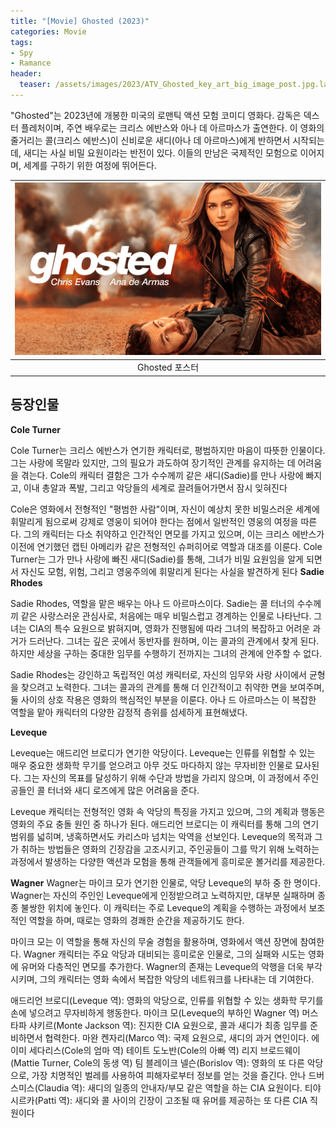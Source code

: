 ```yaml
---
title: "[Movie] Ghosted (2023)"
categories: Movie
tags:
- Spy
- Ramance
header:
  teaser: /assets/images/2023/ATV_Ghosted_key_art_big_image_post.jpg.large_2x.jpg
---
```


"Ghosted"는 2023년에 개봉한 미국의 로맨틱 액션 모험 코미디 영화다. 감독은 덱스터 플레처이며, 주연 배우로는 크리스 에반스와 아나 데 아르마스가 출연한다. 이 영화의 줄거리는 콜(크리스 에반스)이 신비로운 새디(아나 데 아르마스)에게 반하면서 시작되는데, 새디는 사실 비밀 요원이라는 반전이 있다. 이들의 만남은 국제적인 모험으로 이어지며, 세계를 구하기 위한 여정에 뛰어든다.

|![](/assets/images/2023/ATV_Ghosted_key_art_big_image_post.jpg.large_2x.jpg)|
|:---:|
|Ghosted 포스터|

## 등장인물

**Cole Turner**

Cole Turner는 크리스 에반스가 연기한 캐릭터로, 평범하지만 마음이 따뜻한 인물이다. 그는 사랑에 목말라 있지만, 그의 필요가 과도하여 장기적인 관계를 유지하는 데 어려움을 겪는다. Cole의 캐릭터 결함은 그가 수수께끼 같은 새디(Sadie)를 만나 사랑에 빠지고, 이내 총알과 폭발, 그리고 악당들의 세계로 끌려들어가면서 잠시 잊혀진다​

Cole은 영화에서 전형적인 "평범한 사람"이며, 자신이 예상치 못한 비밀스러운 세계에 휘말리게 됨으로써 강제로 영웅이 되어야 한다는 점에서 일반적인 영웅의 여정을 따른다. 그의 캐릭터는 다소 취약하고 인간적인 면모를 가지고 있으며, 이는 크리스 에반스가 이전에 연기했던 캡틴 아메리카 같은 전형적인 슈퍼히어로 역할과 대조를 이룬다. Cole Turner는 그가 만나 사랑에 빠진 새디(Sadie)를 통해, 그녀가 비밀 요원임을 알게 되면서 자신도 모험, 위험, 그리고 영웅주의에 휘말리게 된다는 사실을 발견하게 된다​
​
**Sadie Rhodes**

Sadie Rhodes, 역할을 맡은 배우는 아나 드 아르마스이다. Sadie는  콜 터너의 수수께끼 같은 사랑스러운 관심사로, 처음에는 매우 비밀스럽고 경계하는 인물로 나타난다. 그녀는 CIA의 특수 요원으로 밝혀지며, 영화가 진행됨에 따라 그녀의 복잡하고 어려운 과거가 드러난다. 그녀는 깊은 곳에서 동반자를 원하며, 이는 콜과의 관계에서 찾게 된다. 하지만 세상을 구하는 중대한 임무를 수행하기 전까지는 그녀의 관계에 안주할 수 없다.

Sadie Rhodes는 강인하고 독립적인 여성 캐릭터로, 자신의 임무와 사랑 사이에서 균형을 찾으려고 노력한다. 그녀는 콜과의 관계를 통해 더 인간적이고 취약한 면을 보여주며, 둘 사이의 상호 작용은 영화의 핵심적인 부분을 이룬다. 아나 드 아르마스는 이 복잡한 역할을 맡아 캐릭터의 다양한 감정적 층위를 섬세하게 표현해냈다.

**Leveque**

Leveque는 애드리언 브로디가 연기한 악당이다. Leveque는 인류를 위협할 수 있는 매우 중요한 생화학 무기를 얻으려고 아무 것도 마다하지 않는 무자비한 인물로 묘사된다. 그는 자신의 목표를 달성하기 위해 수단과 방법을 가리지 않으며, 이 과정에서 주인공들인 콜 터너와 새디 로즈에게 많은 어려움을 준다.

Leveque 캐릭터는 전형적인 영화 속 악당의 특징을 가지고 있으며, 그의 계획과 행동은 영화의 주요 충돌 원인 중 하나가 된다. 애드리언 브로디는 이 캐릭터를 통해 그의 연기 범위를 넓히며, 냉혹하면서도 카리스마 넘치는 악역을 선보인다. Leveque의 목적과 그가 취하는 방법들은 영화의 긴장감을 고조시키고, 주인공들이 그를 막기 위해 노력하는 과정에서 발생하는 다양한 액션과 모험을 통해 관객들에게 흥미로운 볼거리를 제공한다.

**Wagner**
Wagner는 마이크 모가 연기한 인물로, 악당 Leveque의 부하 중 한 명이다. Wagner는 자신의 주인인 Leveque에게 인정받으려고 노력하지만, 대부분 실패하며 종종 불쌍한 위치에 놓인다. 이 캐릭터는 주로 Leveque의 계획을 수행하는 과정에서 보조적인 역할을 하며, 때로는 영화의 경쾌한 순간을 제공하기도 한다.

마이크 모는 이 역할을 통해 자신의 무술 경험을 활용하며, 영화에서 액션 장면에 참여한다. Wagner 캐릭터는 주요 악당과 대비되는 흥미로운 인물로, 그의 실패와 시도는 영화에 유머와 다층적인 면모를 추가한다. Wagner의 존재는 Leveque의 악행을 더욱 부각시키며, 그의 캐릭터는 영화 속에서 복잡한 악당의 네트워크를 나타내는 데 기여한다.


애드리언 브로디(Leveque 역): 영화의 악당으로, 인류를 위협할 수 있는 생화학 무기를 손에 넣으려고 무자비하게 행동한다.
마이크 모(Leveque의 부하인 Wagner 역)
머스타파 샤키르(Monte Jackson 역): 진지한 CIA 요원으로, 콜과 새디가 최종 임무를 준비하면서 협력한다.
마완 켄자리(Marco 역): 국제 요원으로, 새디의 과거 연인이다.
에이미 세다리스(Cole의 엄마 역)
테이트 도노반(Cole의 아빠 역)
리지 브로드웨이(Mattie Turner, Cole의 동생 역)
팀 블레이크 넬슨(Borislov 역): 영화의 또 다른 악당으로, 가장 치명적인 벌레를 사용하여 피해자로부터 정보를 얻는 것을 즐긴다.
안나 드버 스미스(Claudia 역): 새디의 일종의 안내자/부모 같은 역할을 하는 CIA 요원이다.
티야 시르카(Patti 역): 새디와 콜 사이의 긴장이 고조될 때 유머를 제공하는 또 다른 CIA 직원이다